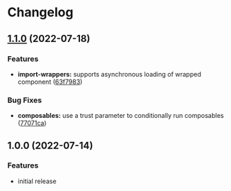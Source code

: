 # Changelog

## [1.1.0](https://github.com/freddy38510/vue3-lazy-hydration/compare/v1.0.0...v1.1.0) (2022-07-18)


### Features

* **import-wrappers:** supports asynchronous loading of wrapped component ([63f7983](https://github.com/freddy38510/vue3-lazy-hydration/commit/63f7983d0a30bc4804ee527e52e68072ef3bf1aa))


### Bug Fixes

* **composables:** use a trust parameter to conditionally run composables ([77071ca](https://github.com/freddy38510/vue3-lazy-hydration/commit/77071ca5c46e9e0b0cc1ddae34e9b36a79a6cbeb))

## 1.0.0 (2022-07-14)

### Features

- initial release
